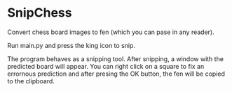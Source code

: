 # SnipChess

Convert chess board images to fen (which you can pase in any reader).

Run main.py and press the king icon to snip.

The program behaves as a snipping tool. 
After snipping, a window with the predicted board will appear. You can right click on a square to fix an errornous prediction
and after presing the OK button, the fen will be copied to the clipboard.
